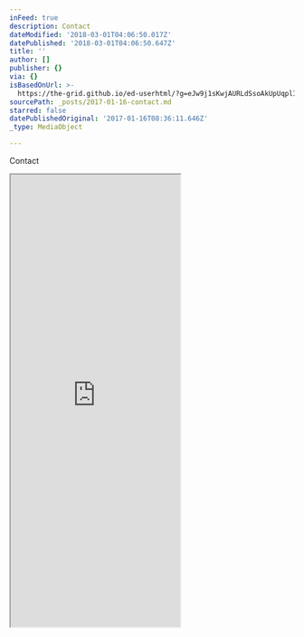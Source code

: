 ```yaml
---
inFeed: true
description: Contact
dateModified: '2018-03-01T04:06:50.017Z'
datePublished: '2018-03-01T04:06:50.647Z'
title: ''
author: []
publisher: {}
via: {}
isBasedOnUrl: >-
  https://the-grid.github.io/ed-userhtml/?g=eJw9j1sKwjAURLdSsoAkUpUqplIVQRDFF-KXtL23acSYkkSrrt63n2eYGWZ6qrCpxsDZXJDS-8p1GQOTOyqNkUekudGsMFY7BgxZY5xMqsV0VVyXSfOu57PFZn3YzaOdC9tJzvX-coRkeNtew_Z4MNpm4b7KOI9qdlFYv2r6qDMEQBDenpEEtQJfCtLqcBKUqGTpBYn4E96zMmMBrSBP1qmV6vSz_IVvnpN4alJQJ0kp7bHPqfgBnAZKMQ
sourcePath: _posts/2017-01-16-contact.md
starred: false
datePublishedOriginal: '2017-01-16T08:36:11.646Z'
_type: MediaObject

---
```

Contact

<iframe src="https://the-grid.github.io/ed-userhtml/?g=eJw9j1sKwjAURLdSsoAkUpUqplIVQRDFF-KXtL23acSYkkSrrt63n2eYGWZ6qrCpxsDZXJDS-8p1GQOTOyqNkUekudGsMFY7BgxZY5xMqsV0VVyXSfOu57PFZn3YzaOdC9tJzvX-coRkeNtew_Z4MNpm4b7KOI9qdlFYv2r6qDMEQBDenpEEtQJfCtLqcBKUqGTpBYn4E96zMmMBrSBP1qmV6vSz_IVvnpN4alJQJ0kp7bHPqfgBnAZKMQ" height="800" style=""></iframe>
